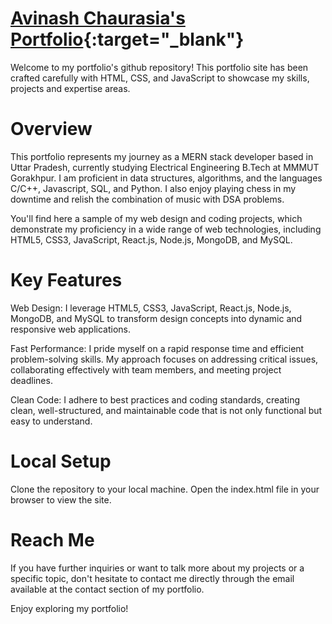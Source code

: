 # [Avinash Chaurasia's Portfolio](https://avinashhere017.github.io/portfolio/){:target="_blank"}

Welcome to my portfolio's github repository! This portfolio site has been crafted carefully with HTML, CSS, and JavaScript to showcase my skills, projects and expertise areas.

# Overview
This portfolio represents my journey as a MERN stack developer based in Uttar Pradesh, currently studying Electrical Engineering B.Tech at MMMUT Gorakhpur. I am proficient in data structures, algorithms, and the languages C/C++, Javascript, SQL, and Python. I also enjoy playing chess in my downtime and relish the combination of music with DSA problems.

You'll find here a sample of my web design and coding projects, which demonstrate my proficiency in a wide range of web technologies, including HTML5, CSS3, JavaScript, React.js, Node.js, MongoDB, and MySQL.

# Key Features
Web Design: I leverage HTML5, CSS3, JavaScript, React.js, Node.js, MongoDB, and MySQL to transform design concepts into dynamic and responsive web applications.

Fast Performance: I pride myself on a rapid response time and efficient problem-solving skills. My approach focuses on addressing critical issues, collaborating effectively with team members, and meeting project deadlines.

Clean Code: I adhere to best practices and coding standards, creating clean, well-structured, and maintainable code that is not only functional but easy to understand.

# Local Setup
Clone the repository to your local machine.
Open the index.html file in your browser to view the site.

# Reach Me
If you have further inquiries or want to talk more about my projects or a specific topic, don't hesitate to contact me directly through the email available at the contact section of my portfolio.

Enjoy exploring my portfolio!
